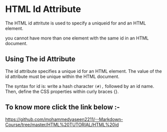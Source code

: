 # HTML Id Attribute

The HTML id attritute is used to specify a uniqueid for and an HTML element.

you cannot have more than one element with the same id in an HTML document.

## Using The id Attribute

The id attribute specifies a unique id for an HTML element. The value of the id attribute must be unique within the HTML document.

The syntax for id is: write a hash character `(#),` followed by an id name. Then, define the CSS properties within curly braces {}.

## To know more click the link below :- 

https://github.com/mohammedyaseen2211/--Markdown-Course/tree/master/HTML%20TUTORIAL/HTML%20id